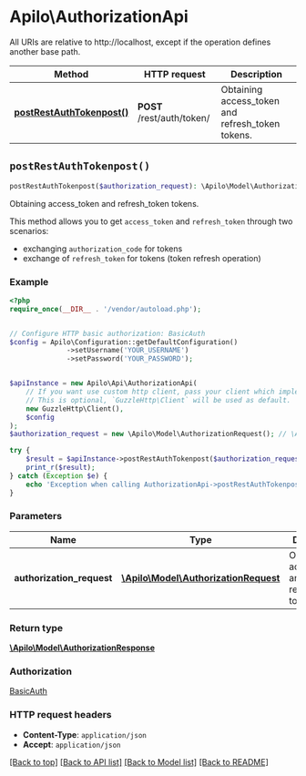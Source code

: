 # Apilo\AuthorizationApi

All URIs are relative to http://localhost, except if the operation defines another base path.

| Method | HTTP request | Description |
| ------------- | ------------- | ------------- |
| [**postRestAuthTokenpost()**](AuthorizationApi.md#postRestAuthTokenpost) | **POST** /rest/auth/token/ | Obtaining access_token and refresh_token tokens. |


## `postRestAuthTokenpost()`

```php
postRestAuthTokenpost($authorization_request): \Apilo\Model\AuthorizationResponse
```

Obtaining access_token and refresh_token tokens.

This method allows you to get <code>access_token</code> and <code>refresh_token</code> through two scenarios:<br>     <ul>     <li> exchanging <code>authorization_code</code> for tokens</li>     <li> exchange of <code>refresh_token</code> for tokens (token refresh operation)</li>     </ul>

### Example

```php
<?php
require_once(__DIR__ . '/vendor/autoload.php');


// Configure HTTP basic authorization: BasicAuth
$config = Apilo\Configuration::getDefaultConfiguration()
              ->setUsername('YOUR_USERNAME')
              ->setPassword('YOUR_PASSWORD');


$apiInstance = new Apilo\Api\AuthorizationApi(
    // If you want use custom http client, pass your client which implements `GuzzleHttp\ClientInterface`.
    // This is optional, `GuzzleHttp\Client` will be used as default.
    new GuzzleHttp\Client(),
    $config
);
$authorization_request = new \Apilo\Model\AuthorizationRequest(); // \Apilo\Model\AuthorizationRequest | Obtaining access_token and refresh_token tokens

try {
    $result = $apiInstance->postRestAuthTokenpost($authorization_request);
    print_r($result);
} catch (Exception $e) {
    echo 'Exception when calling AuthorizationApi->postRestAuthTokenpost: ', $e->getMessage(), PHP_EOL;
}
```

### Parameters

| Name | Type | Description  | Notes |
| ------------- | ------------- | ------------- | ------------- |
| **authorization_request** | [**\Apilo\Model\AuthorizationRequest**](../Model/AuthorizationRequest.md)| Obtaining access_token and refresh_token tokens | |

### Return type

[**\Apilo\Model\AuthorizationResponse**](../Model/AuthorizationResponse.md)

### Authorization

[BasicAuth](../../README.md#BasicAuth)

### HTTP request headers

- **Content-Type**: `application/json`
- **Accept**: `application/json`

[[Back to top]](#) [[Back to API list]](../../README.md#endpoints)
[[Back to Model list]](../../README.md#models)
[[Back to README]](../../README.md)
